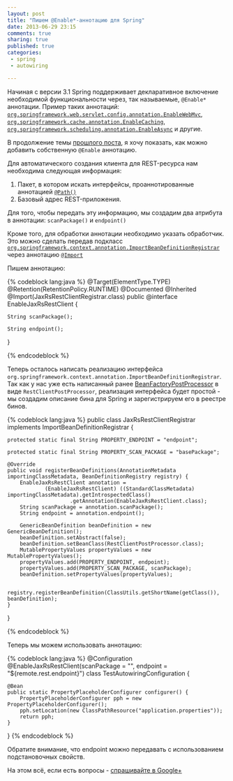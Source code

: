 ```yaml
---
layout: post
title: "Пишем @Enable*-аннотацию для Spring"
date: 2013-06-29 23:15
comments: true
sharing: true
published: true
categories:
 - spring
 - autowiring

---
```


Начиная с версии 3.1 Spring поддерживает декларативное включение необходимой функциональности через, так называемые, `@Enable*` аннотации. Пример таких аннотаций:
[`org.springframework.web.servlet.config.annotation.EnableWebMvc`](http://static.springsource.org/spring/docs/3.2.x/javadoc-api/org/springframework/web/servlet/config/annotation/EnableWebMvc.html), [`org.springframework.cache.annotation.EnableCaching`](http://static.springsource.org/spring/docs/3.2.x/javadoc-api/org/springframework/cache/annotation/EnableCaching.html), [`org.springframework.scheduling.annotation.EnableAsync`](http://static.springsource.org/spring/docs/3.2.x/javadoc-api/org/springframework/scheduling/annotation/EnableAsync.html) и другие.


В продолжение темы [прошлого поста](/blog/2013/06/28/jaxrs-spring-autowiring/), я хочу показать, как можно добавить собственную `@Enable` аннотацию.

Для автоматического создания клиента для REST-ресурса нам необходима следующая информация: 

1. Пакет, в котором искать интерфейсы, проаннотированные аннотацией [`@Path()`](https://jax-rs-spec.java.net/nonav/2.0/apidocs/javax/ws/rs/Path.html)
2. Базовый адрес REST-приложения.

Для того, чтобы передать эту информацию, мы создадим два атрибута в аннотации: `scanPackage()` и `endpoint()`

Кроме того, для обработки аннотации необходимо указать обработчик. Это можно сделать передав подкласс [`org.springframework.context.annotation.ImportBeanDefinitionRegistrar`](http://static.springsource.org/spring-framework/docs/3.2.x/javadoc-api/org/springframework/context/annotation/ImportBeanDefinitionRegistrar.html) через аннотацию [`@Import`](http://static.springsource.org/spring-framework/docs/3.2.x/javadoc-api/org/springframework/context/annotation/Import.html)

Пишем аннотацию:

{% codeblock lang:java %}
@Target(ElementType.TYPE)
@Retention(RetentionPolicy.RUNTIME)
@Documented
@Inherited
@Import(JaxRsRestClientRegistrar.class)
public @interface EnableJaxRsRestClient {

    String scanPackage();

    String endpoint();
}

{% endcodeblock %}

Теперь осталось написать реализацию интерфейса `org.springframework.context.annotation.ImportBeanDefinitionRegistrar`. Так как у нас уже есть написанный ранее [BeanFactoryPostProcessor](http://static.springsource.org/spring-framework/docs/3.2.x/javadoc-api/org/springframework/beans/factory/config/BeanFactoryPostProcessor.html) в виде `RestClientPostProcessor`, реализация интерфейса будет простой - мы создадим описание бина для Spring и зарегистрируем его в реестре бинов. 

{% codeblock lang:java %}
public class JaxRsRestClientRegistrar implements ImportBeanDefinitionRegistrar {

    protected static final String PROPERTY_ENDPOINT = "endpoint";

    protected static final String PROPERTY_SCAN_PACKAGE = "basePackage";

    @Override
    public void registerBeanDefinitions(AnnotationMetadata importingClassMetadata, BeanDefinitionRegistry registry) {
        EnableJaxRsRestClient annotation =
                (EnableJaxRsRestClient) ((StandardClassMetadata) importingClassMetadata).getIntrospectedClass()
                        .getAnnotation(EnableJaxRsRestClient.class);
        String scanPackage = annotation.scanPackage();
        String endpoint = annotation.endpoint();

        GenericBeanDefinition beanDefinition = new GenericBeanDefinition();
        beanDefinition.setAbstract(false);
        beanDefinition.setBeanClass(RestClientPostProcessor.class);
        MutablePropertyValues propertyValues = new MutablePropertyValues();
        propertyValues.add(PROPERTY_ENDPOINT, endpoint);
        propertyValues.add(PROPERTY_SCAN_PACKAGE, scanPackage);
        beanDefinition.setPropertyValues(propertyValues);

        registry.registerBeanDefinition(ClassUtils.getShortName(getClass()), beanDefinition);
    }
}

{% endcodeblock %}

Теперь мы можем использовать аннотацию:

{% codeblock lang:java %}
@Configuration
@EnableJaxRsRestClient(scanPackage = "<base package>", endpoint = "${remote.rest.endpoint}")
class TestAutowiringConfiguration {

    @Bean
    public static PropertyPlaceholderConfigurer configurer() {
        PropertyPlaceholderConfigurer pph = new PropertyPlaceholderConfigurer();
        pph.setLocation(new ClassPathResource("application.properties"));
        return pph;
    }

}
{% endcodeblock %}

Обратите внимание, что endpoint можно передавать с использованием подстановочных свойств.

На этом всё, если есть вопросы - [спрашивайте в Google+](https://plus.google.com/112372998073079463630/posts)